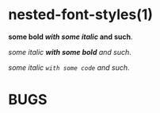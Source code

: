 # nested-font-styles(1)

**some bold _with some italic_ and such**.

_some italic **with some bold** and such_.

_some italic `with some code` and such_.

# BUGS
